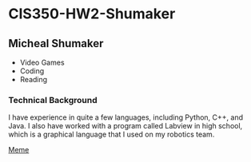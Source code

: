 # CIS350-HW2-Shumaker
## Micheal Shumaker
* Video Games
* Coding
* Reading
### Technical Background 
I have experience in quite a few languages, including Python, C++, and Java. I also have worked with
a program called Labview in high school, which is a graphical language that I used on my robotics
team.

[Meme](https://www.testbytes.net/wp-content/uploads/2019/06/Untitled-8.png)